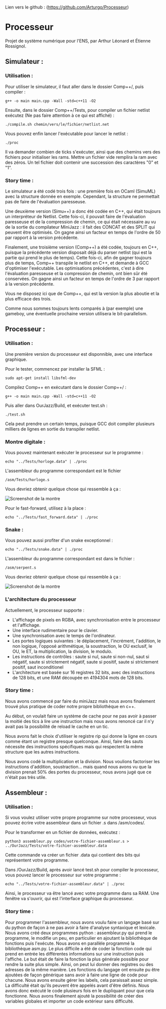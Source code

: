 Lien vers le github : (https://github.com/Arturgo/Processeur)

# Processeur
Projet de système numérique pour l'ENS, par Arthur Léonard et Étienne Rossignol.

## Simulateur :

### Utilisation :
Pour utiliser le simulateur, il faut aller dans le dossier Comp++/, puis compiler :
```shell
g++ -o main main.cpp -Wall -std=c++11 -O2
```

Ensuite, dans le dossier Comp++/Tests, pour compiler un fichier netlist exécutez (Ne pas faire attention à ce qui est affiché) :
```shell
./compile.sh chemin/vers/le/fichier/netlist.net
```

Vous pouvez enfin lancer l'exécutable pour lancer le netlist :
```shell
./proc
```

Il va demander combien de ticks s'exécuter, ainsi que des chemins vers des fichiers pour initialiser les rams. Mettre un fichier vide remplira la ram avec des zéros. Un tel fichier doit contenir une succession des caractères "0" et "1".

### Story time :

Le simulateur a été codé trois fois : une première fois en OCaml (SimuML) avec la structure donnée en exemple. Cependant, la structure ne permettait pas de faire de l'évaluation paresseuse.

Une deuxième version (Simu++) a donc été codée en C++, qui était toujours un interpréteur de Netlist. Cette fois-ci, il pouvait faire de l'évaluation paresseuse et de la compression de chemin, ce qui était nécessaire au vu de la sortie du compilateur MiniJazz : il fait des CONCAT et des SPLIT qui peuvent être optimisés. On gagne ainsi un facteur en temps de l'ordre de 50 par rapport à la version précédente.

Finalement, une troisième version (Comp++) a été codée, toujours en C++, puisque la précédente version disposait déjà du parser netlist (qui est la partie qui prend le plus de temps). Cette fois-ci, afin de gagner toujours plus de temps, Comp++ transpile le netlist en C++, et demande à GCC d'optimiser l'exécutable. Les optimisations précédentes, c'est à dire l'évaluation paresseuse et la compression de chemin, ont bien sûr été conservées. On gagne ainsi un facteur en temps de l'ordre de 3 par rapport à la version précédente.

Vous ne disposez ici que de Comp++, qui est la version la plus aboutie et la plus efficace des trois.

Comme nous sommes toujours lents comparés à (par exemple) une gameboy, une éventuelle prochaine version utilisera le bit-parallelism.

## Processeur :

### Utilisation :

Une première version du processeur est disponnible, avec une interface graphique.

Pour le tester, commencez par installer la SFML :
```shell
sudo apt-get install libsfml-dev 
```

Compilez Comp++ en exécutant dans le dossier Comp++/ :
```shell
g++ -o main main.cpp -Wall -std=c++11 -O2
```

Puis aller dans OurJazz/Build, et exécuter test.sh :
```shell
./test.sh
```

Cela peut prendre un certain temps, puisque GCC doit compiler plusieurs milliers de lignes en sortie du transpiler netlist.

### Montre digitale :

Vous pouvez maintenant exécuter le processeur sur le programme :
```shell
echo "../Tests/horloge.data" | ./proc 
```

L'assembleur du programme correspondant est le fichier 
```shell 
/asm/Tests/horloge.s
```

Vous devriez obtenir quelque chose qui ressemble à ça :

![Screenshot de la montre](https://raw.githubusercontent.com/Arturgo/Processeur/main/montre.png)

Pour le fast-forward, utilisez à la place :
```shell
echo "../Tests/fast_forward.data" | ./proc 
```

### Snake :

Vous pouvez aussi profiter d'un snake exceptionnel :
```shell
echo "../Tests/snake.data" | ./proc 
```

L'assembleur du programme correspondant est dans le fichier :
```shell 
/asm/serpent.s
```

Vous devriez obtenir quelque chose qui ressemble à ça :

![Screenshot de la montre](https://raw.githubusercontent.com/Arturgo/Processeur/main/snake.png)

### L'architecture du processeur

Actuellement, le processeur supporte :
 * L'affichage de pixels en RGBA, avec synchronisation entre le processeur et l'affichage.
 * Une interface rudimentaire pour le clavier.
 * Une synchronisation avec le temps de l'ordinateur.
 * Les portes logiques suivantes : le déplacement, l'incrément, l'addition, le non logique, l'opposé arithmétique, la soustraction, le OU exclusif, le OU, le ET, la multiplication, la division, le modulo.
 * Les instructions de contrôles : saute si nul, saute si non-nul, saut si négatif, saute si strictement négatif, saute si positif, saute si strictement positif, saut inconditionel
 * L'architecture est basée sur 16 registres 32 bits, avec des instructions de 128 bits, et une RAM découpée en 4194304 mots de 128 bits.

### Story time :

Nous avons commencé par faire du miniJazz mais nous avons finalement trouvé plus pratique de coder notre propre bibliothèque en c++.

Au début, on voulait faire un système de cache pour ne pas avoir à passer la moitié des tics à lire une instruction mais nous avons renoncé car il n'y avait pas la possibilité de reload le cache en un tic.

Nous avons fait le choix d'utiliser le registre rip qui donne la ligne en cours comme étant un registre presque quelconque.
Ainsi, faire des sauts nécessite des instructions spécifiques mais qui respectent la même structure que les autres instructions.

Nous avons codé la multiplication et la division. Nous voulions factoriser les instructions d'addition, soustraction... mais quand nous avons vu que la division prenait 50% des portes du processeur, nous avons jugé que ce n'était pas très utile.

## Assembleur :

### Utilisation :
Si vous voulez utiliser votre propre programme sur notre processeur, vous pouvez écrire votre assembleur dans un fichier .s dans /asm/codes/.

Pour le transformer en un fichier de données, exécutez :
```shell
python3 assembleur.py codes/votre-fichier-assembleur.s > ../OurJazz/Tests/votre-fichier-assembleur.data
```

Cette commande va créer un fichier .data qui contient des bits qui représentent votre programme.

Dans /OurJazz/Build, après avoir lancé test.sh pour compiler le processeur, vous pouvez lancer le processeur sur votre programme :
```shell
echo "../Tests/votre-fichier-assembleur.data" | ./proc
```

Ainsi, le processeur va être lancé avec votre programme dans sa RAM.
Une fenêtre va s'ouvrir, qui est l'interface graphique du processeur.

### Story time :
Pour programmer l'assembleur, nous avons voulu faire un langage basé sur du python de façon à ne pas avoir à faire d'analyse syntaxique et lexicale. Nous avons créé deux programmes python : assembleur.py qui prend le programme, le modifie un peu, en particulier en ajoutant la bibliothèque de fonctions puis l'exécute. Nous avons en parallèle programmé la bibliothèque asm.py. Le plus difficile a été de coder la fonction code qui prend en entrée les différentes informations sur une instruction puis l'affiche. Le but était de faire la fonction la plus générale possible pour rendre la suite plus simple. Ainsi, on peut lui donner des registres ou des adresses de la même manière. Les fonctions du langage ont ensuite pu être ajoutées de façon générique sans avoir à faire une ligne de code pour chacune. Nous avons ensuite gérer les labels, cela paraissait assez simple. La difficulté était qu'ils peuvent être appelés avant d'être définis. Nous avons donc exécuté le code plusieurs fois en le dupliquant pour que cela fonctionne. Nous avons finalement ajouté la possibilité de créer des variables globales et importer un code extérieur sans difficulté.
